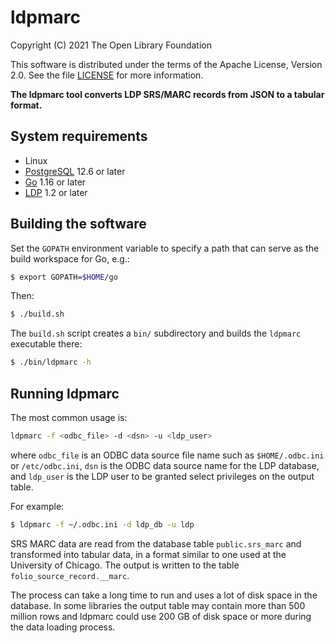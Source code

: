 ldpmarc
=======

Copyright (C) 2021 The Open Library Foundation  

This software is distributed under the terms of the Apache License, 
Version 2.0.  See the file [LICENSE](LICENSE) for more information.


__The ldpmarc tool converts LDP SRS/MARC records from JSON to a 
tabular format.__


System requirements
-------------------

* Linux
* [PostgreSQL](https://www.postgresql.org/) 12.6 or later
* [Go](https://golang.org/) 1.16 or later
* [LDP](https://github.com/library-data-platform/ldp) 1.2 or later


Building the software
---------------------

Set the `GOPATH` environment variable to specify a path that can serve 
as the build workspace for Go, e.g.:

```bash
$ export GOPATH=$HOME/go
```

Then:

```bash
$ ./build.sh
```

The `build.sh` script creates a `bin/` subdirectory and builds the 
`ldpmarc` executable there:

```bash
$ ./bin/ldpmarc -h
```


Running ldpmarc
---------------

The most common usage is:

```bash
ldpmarc -f <odbc_file> -d <dsn> -u <ldp_user>
```

where `odbc_file` is an ODBC data source file name such as
`$HOME/.odbc.ini` or `/etc/odbc.ini`, `dsn` is the ODBC data source
name for the LDP database, and `ldp_user` is the LDP user to be
granted select privileges on the output table.

For example:

```bash
$ ldpmarc -f ~/.odbc.ini -d ldp_db -u ldp
```

SRS MARC data are read from the database table `public.srs_marc` and
transformed into tabular data, in a format similar to one used at the
University of Chicago.  The output is written to the table
`folio_source_record.__marc`.

The process can take a long time to run and uses a lot of disk space
in the database.  In some libraries the output table may contain more
than 500 million rows and ldpmarc could use 200 GB of disk space or
more during the data loading process.



